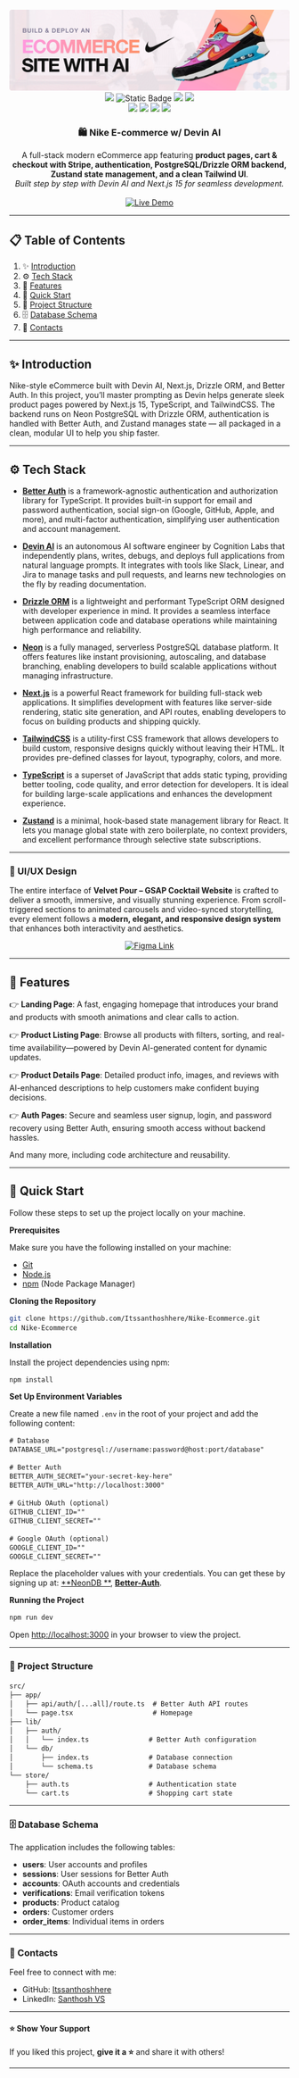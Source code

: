 <div align="center">
  <br />
  <a href="https://nike-ecommerce-black.vercel.app/" target="_blank">
    <img src="public/readme/hero.webp" alt="Project Banner">
  </a>
  <br />

  <div>
    <img src="https://img.shields.io/badge/-TypeScript-black?style=for-the-badge&logoColor=white&logo=typescript&color=3178C6"/>
    <img alt="Static Badge" src="https://img.shields.io/badge/Devin AI-FFF?style=for-the-badge&logo=devin&logoColor=white">
    <img src="https://img.shields.io/badge/-Tailwind_CSS-38B2AC?style=for-the-badge&logo=tailwind-css&logoColor=white" />
<img src="https://img.shields.io/badge/-Neon_Postgres-008CFF?style=for-the-badge&logo=postgresql&logoColor=white" />
    <br/>
    <img src="https://img.shields.io/badge/Next.js-000?style=for-the-badge&logo=next.js&logoColor=white">
    <img src="https://img.shields.io/badge/-Better Auth-black?style=for-the-badge&logoColor=white&logo=betterauth&color=black"/>
    <img src="https://img.shields.io/badge/-Drizzle-black?style=for-the-badge&logoColor=C5F74F&logo=drizzle&color=black"/>
<img src="https://img.shields.io/badge/Cursor%20AI-black?style=for-the-badge&logo=visualstudiocode&logoColor=white" />


  </div>
<div align="center">
     <h3>🛍️ Nike E-commerce w/ Devin AI</h3>
    A full-stack modern eCommerce app featuring <b>product pages, cart & checkout with Stripe, authentication, PostgreSQL/Drizzle ORM backend, Zustand state management, and a clean Tailwind UI</b>.<br/>
    <i>Built step by step with Devin AI and Next.js 15 for seamless development.</i>
  </div>

  <br />

  <a href="https://nike-ecommerce-black.vercel.app/" target="_blank">
    <img src="https://img.shields.io/badge/🚀%20Live%20Demo-brightgreen?style=for-the-badge&logo=vercel&logoColor=white" alt="Live Demo" />
  </a>
  <br />

</div>

---

## 📋 <a name="table">Table of Contents</a>

1. ✨ [Introduction](#introduction)
2. ⚙️ [Tech Stack](#tech-stack)
3. 🔋 [Features](#features)
4. 🤸 [Quick Start](#quick-start)
5. 📁 [Project Structure](#project-structure)
6. 🗄️ [Database Schema](#database-schema)
7. 🔗 [Contacts](#contacts)

---

## <a name="introduction">✨ Introduction</a>

Nike-style eCommerce built with Devin AI, Next.js, Drizzle ORM, and Better Auth. In this project, you’ll master
prompting as Devin helps generate sleek product pages powered by Next.js 15, TypeScript, and TailwindCSS. The backend
runs on Neon PostgreSQL with Drizzle ORM, authentication is handled with Better Auth, and Zustand manages state — all
packaged in a clean, modular UI to help you ship faster.

---


## <a name="tech-stack">⚙️ Tech Stack</a>

- **[Better Auth](https://www.better-auth.com/)** is a framework-agnostic authentication and authorization library for
  TypeScript. It provides built-in support for email and password authentication, social sign-on (Google, GitHub, Apple,
  and more), and multi-factor authentication, simplifying user authentication and account management.

- **[Devin AI](https://docs.devin.ai/get-started/devin-intro)** is an autonomous AI software engineer by Cognition Labs
  that independently plans, writes, debugs, and deploys full applications from natural language prompts. It integrates
  with tools like Slack, Linear, and Jira to manage tasks and pull requests, and learns new technologies on the fly by
  reading documentation.

- **[Drizzle ORM](https://orm.drizzle.team/)** is a lightweight and performant TypeScript ORM designed with developer
  experience in mind. It provides a seamless interface between application code and database operations while
  maintaining high performance and reliability.

- **[Neon](https://neon.com/)** is a fully managed, serverless PostgreSQL database platform. It offers features like
  instant provisioning, autoscaling, and database branching, enabling developers to build scalable applications without
  managing infrastructure.

- **[Next.js](https://nextjs.org/docs)** is a powerful React framework for building full-stack web applications. It
  simplifies development with features like server-side rendering, static site generation, and API routes, enabling
  developers to focus on building products and shipping quickly.

- **[TailwindCSS](https://tailwindcss.com/)** is a utility-first CSS framework that allows developers to build custom,
  responsive designs quickly without leaving their HTML. It provides pre-defined classes for layout, typography, colors,
  and more.

- **[TypeScript](https://www.typescriptlang.org/)** is a superset of JavaScript that adds static typing, providing
  better tooling, code quality, and error detection for developers. It is ideal for building large-scale applications
  and enhances the development experience.

- **[Zustand](https://zustand-demo.pmnd.rs)** is a minimal, hook-based state management library for React. It lets you
  manage global state with zero boilerplate, no context providers, and excellent performance through selective state
  subscriptions.

---


### 🎨 UI/UX Design

The entire interface of **Velvet Pour – GSAP Cocktail Website** is crafted to deliver a smooth, immersive, and visually
stunning experience. From scroll-triggered sections to animated carousels and video-synced storytelling, every element
follows a **modern, elegant, and responsive design system** that enhances both interactivity and aesthetics.

<p align="center">
  <a href="https://www.figma.com/design/5Jq2VXwhdkFlmrN0g5Urkq/Nike-Ecommerce-Website?node-id=2-2&t=Q6kJNFU21DTRMWDI-1" target="_blank">
    <img src="https://img.shields.io/badge/View%20Figma%20Design-blue?style=for-the-badge&logo=figma&logoColor=white" alt="Figma Link" />
  </a>
</p>

---


## <a name="features">🔋 Features</a>

👉 **Landing Page**: A fast, engaging homepage that introduces your brand and products with smooth animations and clear
calls to action.

👉 **Product Listing Page**: Browse all products with filters, sorting, and real-time availability—powered by Devin
AI-generated content for dynamic updates.

👉 **Product Details Page**: Detailed product info, images, and reviews with AI-enhanced descriptions to help customers
make confident buying decisions.

👉 **Auth Pages**: Secure and seamless user signup, login, and password recovery using Better Auth, ensuring smooth
access without backend hassles.

And many more, including code architecture and reusability.

---


## <a name="quick-start">🤸 Quick Start</a>

Follow these steps to set up the project locally on your machine.

**Prerequisites**

Make sure you have the following installed on your machine:

- [Git](https://git-scm.com/)
- [Node.js](https://nodejs.org/en)
- [npm](https://www.npmjs.com/) (Node Package Manager)

**Cloning the Repository**

```bash
git clone https://github.com/Itssanthoshhere/Nike-Ecommerce.git
cd Nike-Ecommerce
```

**Installation**

Install the project dependencies using npm:

```bash
npm install
```

**Set Up Environment Variables**

Create a new file named `.env` in the root of your project and add the following content:

```env
# Database
DATABASE_URL="postgresql://username:password@host:port/database"

# Better Auth
BETTER_AUTH_SECRET="your-secret-key-here"
BETTER_AUTH_URL="http://localhost:3000"

# GitHub OAuth (optional)
GITHUB_CLIENT_ID=""
GITHUB_CLIENT_SECRET=""

# Google OAuth (optional)
GOOGLE_CLIENT_ID=""
GOOGLE_CLIENT_SECRET=""
```

Replace the placeholder values with your credentials. You can get these by signing up at: [**NeonDB
**](https://neon.com/), [**Better-Auth**](https://www.better-auth.com/).

**Running the Project**

```bash
npm run dev
```

Open [http://localhost:3000](http://localhost:3000) in your browser to view the project.

---

### <a name="project-structure">📁 Project Structure</a>

```
src/
├── app/
│   ├── api/auth/[...all]/route.ts  # Better Auth API routes
│   └── page.tsx                    # Homepage
├── lib/
│   ├── auth/
│   │   └── index.ts               # Better Auth configuration
│   └── db/
│       ├── index.ts               # Database connection
│       └── schema.ts              # Database schema
└── store/
    ├── auth.ts                    # Authentication state
    └── cart.ts                    # Shopping cart state
```

---

### <a name="database-schema">🗄️ Database Schema</a>

The application includes the following tables:

- **users**: User accounts and profiles
- **sessions**: User sessions for Better Auth
- **accounts**: OAuth accounts and credentials
- **verifications**: Email verification tokens
- **products**: Product catalog
- **orders**: Customer orders
- **order_items**: Individual items in orders

---

### <a name="contacts">🔗 Contacts</a>

Feel free to connect with me:

* GitHub: [Itssanthoshhere](https://github.com/Itssanthoshhere)
* LinkedIn: [Santhosh VS](https://www.linkedin.com/in/thesanthoshvs/)

---

#### ⭐️ Show Your Support

If you liked this project, **give it a ⭐** and share it with others!

---


